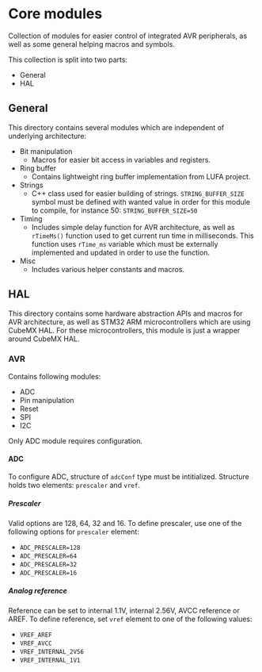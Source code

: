 # Core modules

Collection of modules for easier control of integrated AVR peripherals, as well as some general helping macros and symbols.

This collection is split into two parts:

- General
- HAL

## General

This directory contains several modules which are independent of underlying architecture:

- Bit manipulation
    - Macros for easier bit access in variables and registers.
- Ring buffer
    - Contains lightweight ring buffer implementation from LUFA project.
- Strings
    - C++ class used for easier building of strings. `STRING_BUFFER_SIZE` symbol must be defined with wanted value in order for this module to compile, for instance 50: `STRING_BUFFER_SIZE=50`
- Timing
    - Includes simple delay function for AVR architecture, as well as `rTimeMs()` function used to get current run time in milliseconds. This function uses `rTime_ms` variable which must be externally implemented and updated in order to use the function.
- Misc
    - Includes various helper constants and macros.

## HAL

This directory contains some hardware abstraction APIs and macros for AVR architecture, as well as STM32 ARM microcontrollers which are using CubeMX HAL. For these microcontrollers, this module is just a wrapper around CubeMX HAL.

### AVR

Contains following modules:

- ADC
- Pin manipulation
- Reset
- SPI
- I2C

Only ADC module requires configuration.

#### ADC

To configure ADC, structure of `adcConf` type must be intitialized. Structure holds two elements: `prescaler` and `vref`.

##### Prescaler

Valid options are 128, 64, 32 and 16. To define prescaler, use one of the following options for `prescaler` element:
- `ADC_PRESCALER=128`
- `ADC_PRESCALER=64`
- `ADC_PRESCALER=32`
- `ADC_PRESCALER=16`

##### Analog reference

Reference can be set to internal 1.1V, internal 2.56V, AVCC reference or AREF. To define reference, set `vref` element to one of the following values:

- `VREF_AREF`
- `VREF_AVCC`
- `VREF_INTERNAL_2V56`
- `VREF_INTERNAL_1V1`